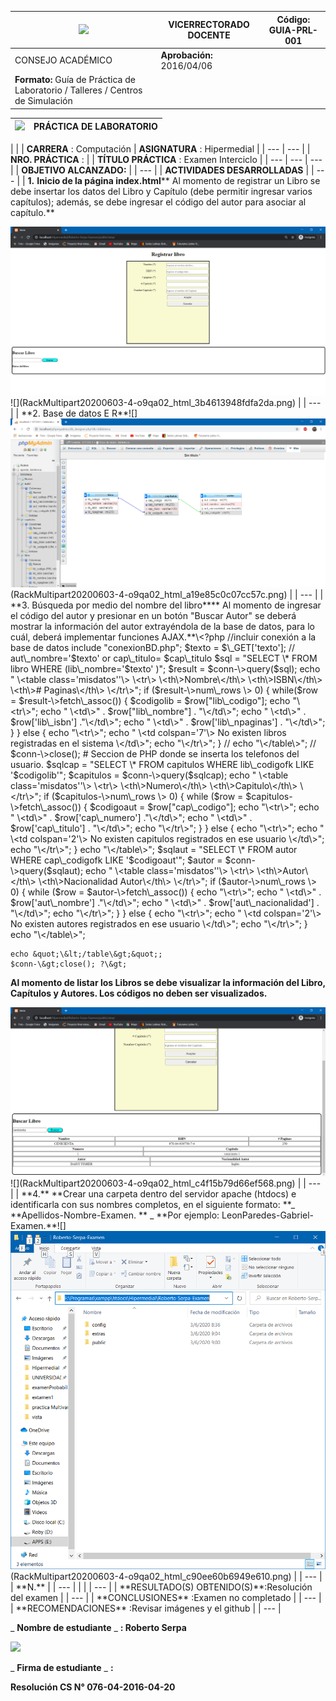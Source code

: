 | ![](RackMultipart20200603-4-o9qa02_html_f63b2f98374d4bc6.png) | **VICERRECTORADO DOCENTE** | **Código:** GUIA-PRL-001 |
| --- | --- | --- |
| CONSEJO ACADÉMICO | **Aprobación:** 2016/04/06 |
| **Formato:** Guía de Práctica de Laboratorio / Talleres / Centros de Simulación |

| ![](RackMultipart20200603-4-o9qa02_html_b94fd5c8d846e117.png) | **PRÁCTICA DE LABORATORIO** |
| --- | --- |
|
 |
| **CARRERA** : Computación | **ASIGNATURA** : Hipermedial |
| --- | --- |
| **NRO. PRÁCTICA** : |
 | **TÍTULO PRÁCTICA** : Examen Interciclo |
| --- | --- | --- |
| **OBJETIVO ALCANZADO:**
 |
| --- |
| **ACTIVIDADES DESARROLLADAS** |
| --- |
| **1.**  **Inicio de la página index.html**** Al momento de registrar un Libro se debe insertar los datos del Libro y Capítulo (debe permitir ingresar varios capítulos); además, se debe ingresar el código del autor para asociar al capítulo.**

<img src="informe/index.png">
 ![](RackMultipart20200603-4-o9qa02_html_3b4613948fdfa2da.png) |
| --- |
| **2. Base de datos E R**![]
<img src="informe/entidad.png">
(RackMultipart20200603-4-o9qa02_html_a19e85c0c07cc57c.png) |
| --- |
| **3. Búsqueda por medio del nombre del libro**** Al momento de ingresar el código del autor y presionar en un botón &quot;Buscar Autor&quot; se deberá mostrar la información del autor extrayéndola de la base de datos, para lo cuál, deberá implementar funciones AJAX.**\&lt;?php     //incluir conexión a la base de datos     include &quot;conexionBD.php&quot;;         $texto = $\_GET[&#39;texto&#39;];     // aut\_nombre=&#39;$texto&#39; or cap\_titulo= $cap\_titulo    $sql = &quot;SELECT \* FROM libro WHERE (lib\_nombre=&#39;$texto&#39; )&quot;;         $result = $conn-\&gt;query($sql);
    echo &quot; \&lt;table class=&#39;misdatos&#39;&#39;\&gt;         \&lt;tr\&gt;             \&lt;th\&gt;Nombre\&lt;/th\&gt;            \&lt;th\&gt;ISBN\&lt;/th\&gt;            \&lt;th\&gt;# Paginas\&lt;/th\&gt;        \&lt;/tr\&gt;&quot;;     if ($result-\&gt;num\_rows \&gt; 0) {         while($row = $result-\&gt;fetch\_assoc()) {            $codigolib = $row[&quot;lib\_codigo&quot;];              echo &quot;\&lt;tr\&gt;&quot;;             echo &quot; \&lt;td\&gt;&quot; . $row[&quot;lib\_nombre&quot;] . &quot;\&lt;/td\&gt;&quot;;            echo &quot; \&lt;td\&gt;&quot; . $row[&#39;lib\_isbn&#39;] .&quot;\&lt;/td\&gt;&quot;;            echo &quot; \&lt;td\&gt;&quot; . $row[&#39;lib\_npaginas&#39;] . &quot;\&lt;/td\&gt;&quot;;        }     } else {         echo &quot;\&lt;tr\&gt;&quot;;         echo &quot; \&lt;td colspan=&#39;7&#39;\&gt; No existen libros registradas en el sistema \&lt;/td\&gt;&quot;;         echo &quot;\&lt;/tr\&gt;&quot;;     }         // echo &quot;\&lt;/table\&gt;&quot;;
    // $conn-\&gt;close();
                                 # Seccion de PHP donde se inserta los telefonos del usuario.    $sqlcap = &quot;SELECT \* FROM capitulos WHERE lib\_codigofk LIKE &#39;$codigolib&#39;&quot;;    $capitulos = $conn-\&gt;query($sqlcap);
    echo &quot; \&lt;table class=&#39;misdatos&#39;&#39;\&gt;         \&lt;tr\&gt;             \&lt;th\&gt;Numero\&lt;/th\&gt;            \&lt;th\&gt;Capitulo\&lt;/th\&gt;        \&lt;/tr\&gt;&quot;;
    if ($capitulos-\&gt;num\_rows \&gt; 0) {        while ($row = $capitulos-\&gt;fetch\_assoc()) {            $codigoaut = $row[&quot;cap\_codigo&quot;];              echo &quot;\&lt;tr\&gt;&quot;;            echo &quot; \&lt;td\&gt;&quot; . $row[&#39;cap\_numero&#39;] .&quot;\&lt;/td\&gt;&quot;;            echo &quot; \&lt;td\&gt;&quot; . $row[&#39;cap\_titulo&#39;] . &quot;\&lt;/td\&gt;&quot;;            echo &quot;\&lt;/tr\&gt;&quot;;        }    } else {        echo &quot;\&lt;tr\&gt;&quot;;        echo &quot; \&lt;td colspan=&#39;2&#39;\&gt; No existen capitulos registrados en ese usuario \&lt;/td\&gt;&quot;;        echo &quot;\&lt;/tr\&gt;&quot;;    }    echo &quot;\&lt;/table\&gt;&quot;;
    $sqlaut = &quot;SELECT \* FROM autor WHERE cap\_codigofk LIKE &#39;$codigoaut&#39;&quot;;    $autor = $conn-\&gt;query($sqlaut);
    echo &quot; \&lt;table class=&#39;misdatos&#39;&#39;\&gt;         \&lt;tr\&gt;             \&lt;th\&gt;Autor\&lt;/th\&gt;            \&lt;th\&gt;Nacionalidad Autor\&lt;/th\&gt;        \&lt;/tr\&gt;&quot;;
    if ($autor-\&gt;num\_rows \&gt; 0) {        while ($row = $autor-\&gt;fetch\_assoc()) {            echo &quot;\&lt;tr\&gt;&quot;;            echo &quot; \&lt;td\&gt;&quot; . $row[&#39;aut\_nombre&#39;] .&quot;\&lt;/td\&gt;&quot;;            echo &quot; \&lt;td\&gt;&quot; . $row[&#39;aut\_nacionalidad&#39;] . &quot;\&lt;/td\&gt;&quot;;            echo &quot;\&lt;/tr\&gt;&quot;;        }    } else {        echo &quot;\&lt;tr\&gt;&quot;;        echo &quot; \&lt;td colspan=&#39;2&#39;\&gt; No existen autores registrados en ese usuario \&lt;/td\&gt;&quot;;        echo &quot;\&lt;/tr\&gt;&quot;;    }    echo &quot;\&lt;/table\&gt;&quot;;

    echo &quot;\&lt;/table\&gt;&quot;;
    $conn-\&gt;close(); ?\&gt;

**Al momento de listar los Libros se debe visualizar la información del Libro, Capítulos y Autores. Los códigos no deben ser visualizados.**

<img src="informe/busqueda.png">
 ![](RackMultipart20200603-4-o9qa02_html_c4f15b79d66ef568.png) |
| --- |
| **4.** **Crear una carpeta dentro del servidor apache (htdocs) e identificarla con sus nombres completos, en el siguiente formato: **_ **Apellidos-Nombre-Examen. ** _ **Por ejemplo: LeonParedes-Gabriel-Examen.**![]
<img src="informe/ruta.png">
(RackMultipart20200603-4-o9qa02_html_c90ee60b6949e610.png) |
| --- |
| **N.** |
| --- |
|
 |
| --- |
| **RESULTADO(S) OBTENIDO(S)**:Resolución del examen
 |
| --- |
| **CONCLUSIONES** :Examen no completado |
| --- |
| **RECOMENDACIONES** :Revisar imágenes y el github |
| --- |

_ **Nombre de estudiante** _ **: Roberto Serpa**

![](RackMultipart20200603-4-o9qa02_html_5520b8a61bd3af6b.png)

_ **Firma de estudiante** _ **:**

**Resolución CS N° 076-04-2016-04-20**